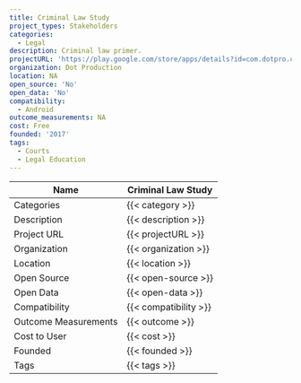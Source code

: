 ```yaml
---
title: Criminal Law Study
project_types: Stakeholders
categories:
  - Legal
description: Criminal law primer.
projectURL: 'https://play.google.com/store/apps/details?id=com.dotpro.criminallaw&hl=en_US'
organization: Dot Production
location: NA
open_source: 'No'
open_data: 'No'
compatibility:
  - Android
outcome_measurements: NA
cost: Free
founded: '2017'
tags:
  - Courts
  - Legal Education
---
```

Name                    |  Criminal Law Study 
------------------------|----
Categories              | {{< category >}} 
Description             | {{< description >}} 
Project URL             | {{< projectURL >}} 
Organization            | {{< organization >}} 
Location                | {{< location >}} 
Open Source             | {{< open-source >}} 
Open Data               | {{< open-data >}} 
Compatibility           | {{< compatibility >}} 
Outcome Measurements    | {{< outcome >}} 
Cost to User            | {{< cost >}} 
Founded                 | {{< founded >}} 
Tags                    | {{< tags >}} 
